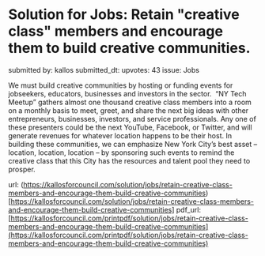 # Solution for Jobs: Retain "creative class" members and encourage them to build creative communities. #

submitted by: kallos
submitted_dt: 
upvotes: 43
issue: Jobs

We must build creative communities by hosting or funding events for jobseekers, educators, businesses and investors in the sector.  “NY Tech Meetup” gathers almost one thousand creative class members into a room on a monthly basis to meet, greet, and share the next big ideas with other entrepreneurs, businesses, investors, and service professionals. Any one of these presenters could be the next YouTube, Facebook, or Twitter, and will generate revenues for whatever location happens to be their host. In building these communities, we can emphasize New York City’s best asset – location, location, location – by sponsoring such events to remind the creative class that this City has the resources and talent pool they need to prosper.

url: (https://kallosforcouncil.com/solution/jobs/retain-creative-class-members-and-encourage-them-build-creative-communities)[https://kallosforcouncil.com/solution/jobs/retain-creative-class-members-and-encourage-them-build-creative-communities]
pdf_url: [https://kallosforcouncil.com/printpdf/solution/jobs/retain-creative-class-members-and-encourage-them-build-creative-communities](https://kallosforcouncil.com/printpdf/solution/jobs/retain-creative-class-members-and-encourage-them-build-creative-communities)
